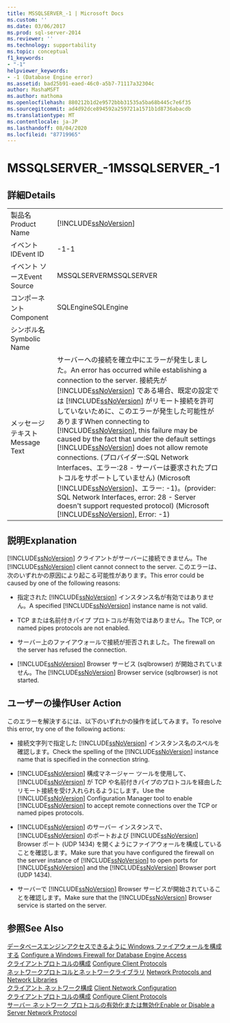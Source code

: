 ```yaml
---
title: MSSQLSERVER_-1 | Microsoft Docs
ms.custom: ''
ms.date: 03/06/2017
ms.prod: sql-server-2014
ms.reviewer: ''
ms.technology: supportability
ms.topic: conceptual
f1_keywords:
- "-1"
helpviewer_keywords:
- -1 (Database Engine error)
ms.assetid: bad25b91-eaed-46c0-a5b7-71117a32304c
author: MashaMSFT
ms.author: mathoma
ms.openlocfilehash: 880212b1d2e9572bbb31535a5ba68b445c7e6f35
ms.sourcegitcommit: ad4d92dce894592a259721a1571b1d8736abacdb
ms.translationtype: MT
ms.contentlocale: ja-JP
ms.lasthandoff: 08/04/2020
ms.locfileid: "87719965"
---
```

# <a name="mssqlserver_-1"></a><span data-ttu-id="13592-102">MSSQLSERVER_-1</span><span class="sxs-lookup"><span data-stu-id="13592-102">MSSQLSERVER_-1</span></span>
    
## <a name="details"></a><span data-ttu-id="13592-103">詳細</span><span class="sxs-lookup"><span data-stu-id="13592-103">Details</span></span>  
  
|||  
|-|-|  
|<span data-ttu-id="13592-104">製品名</span><span class="sxs-lookup"><span data-stu-id="13592-104">Product Name</span></span>|[!INCLUDE[ssNoVersion](../../includes/ssnoversion-md.md)]|  
|<span data-ttu-id="13592-105">イベント ID</span><span class="sxs-lookup"><span data-stu-id="13592-105">Event ID</span></span>|<span data-ttu-id="13592-106">-1</span><span class="sxs-lookup"><span data-stu-id="13592-106">-1</span></span>|  
|<span data-ttu-id="13592-107">イベント ソース</span><span class="sxs-lookup"><span data-stu-id="13592-107">Event Source</span></span>|<span data-ttu-id="13592-108">MSSQLSERVER</span><span class="sxs-lookup"><span data-stu-id="13592-108">MSSQLSERVER</span></span>|  
|<span data-ttu-id="13592-109">コンポーネント</span><span class="sxs-lookup"><span data-stu-id="13592-109">Component</span></span>|<span data-ttu-id="13592-110">SQLEngine</span><span class="sxs-lookup"><span data-stu-id="13592-110">SQLEngine</span></span>|  
|<span data-ttu-id="13592-111">シンボル名</span><span class="sxs-lookup"><span data-stu-id="13592-111">Symbolic Name</span></span>||  
|<span data-ttu-id="13592-112">メッセージ テキスト</span><span class="sxs-lookup"><span data-stu-id="13592-112">Message Text</span></span>|<span data-ttu-id="13592-113">サーバーへの接続を確立中にエラーが発生しました。</span><span class="sxs-lookup"><span data-stu-id="13592-113">An error has occurred while establishing a connection to the server.</span></span>  <span data-ttu-id="13592-114">接続先が [!INCLUDE[ssNoVersion](../../includes/ssnoversion-md.md)] である場合、既定の設定では [!INCLUDE[ssNoVersion](../../includes/ssnoversion-md.md)] がリモート接続を許可していないために、このエラーが発生した可能性があります</span><span class="sxs-lookup"><span data-stu-id="13592-114">When connecting to [!INCLUDE[ssNoVersion](../../includes/ssnoversion-md.md)], this failure may be caused by the fact that under the default settings [!INCLUDE[ssNoVersion](../../includes/ssnoversion-md.md)] does not allow remote connections.</span></span> <span data-ttu-id="13592-115">(プロバイダー:SQL Network Interfaces、エラー:28 - サーバーは要求されたプロトコルをサポートしていません) (Microsoft [!INCLUDE[ssNoVersion](../../includes/ssnoversion-md.md)]、エラー: -1)。</span><span class="sxs-lookup"><span data-stu-id="13592-115">(provider: SQL Network Interfaces, error: 28 - Server doesn't support requested protocol) (Microsoft [!INCLUDE[ssNoVersion](../../includes/ssnoversion-md.md)], Error: -1)</span></span>|  
  
## <a name="explanation"></a><span data-ttu-id="13592-116">説明</span><span class="sxs-lookup"><span data-stu-id="13592-116">Explanation</span></span>  
 <span data-ttu-id="13592-117">[!INCLUDE[ssNoVersion](../../includes/ssnoversion-md.md)] クライアントがサーバーに接続できません。</span><span class="sxs-lookup"><span data-stu-id="13592-117">The [!INCLUDE[ssNoVersion](../../includes/ssnoversion-md.md)] client cannot connect to the server.</span></span> <span data-ttu-id="13592-118">このエラーは、次のいずれかの原因により起こる可能性があります。</span><span class="sxs-lookup"><span data-stu-id="13592-118">This error could be caused by one of the following reasons:</span></span>  
  
-   <span data-ttu-id="13592-119">指定された [!INCLUDE[ssNoVersion](../../includes/ssnoversion-md.md)] インスタンス名が有効ではありません。</span><span class="sxs-lookup"><span data-stu-id="13592-119">A specified [!INCLUDE[ssNoVersion](../../includes/ssnoversion-md.md)] instance name is not valid.</span></span>  
  
-   <span data-ttu-id="13592-120">TCP または名前付きパイプ プロトコルが有効ではありません。</span><span class="sxs-lookup"><span data-stu-id="13592-120">The TCP, or named pipes protocols are not enabled.</span></span>  
  
-   <span data-ttu-id="13592-121">サーバー上のファイアウォールで接続が拒否されました。</span><span class="sxs-lookup"><span data-stu-id="13592-121">The firewall on the server has refused the connection.</span></span>  
  
-   <span data-ttu-id="13592-122">[!INCLUDE[ssNoVersion](../../includes/ssnoversion-md.md)] Browser サービス (sqlbrowser) が開始されていません。</span><span class="sxs-lookup"><span data-stu-id="13592-122">The [!INCLUDE[ssNoVersion](../../includes/ssnoversion-md.md)] Browser service (sqlbrowser) is not started.</span></span>  
  
## <a name="user-action"></a><span data-ttu-id="13592-123">ユーザーの操作</span><span class="sxs-lookup"><span data-stu-id="13592-123">User Action</span></span>  
 <span data-ttu-id="13592-124">このエラーを解決するには、以下のいずれかの操作を試してみます。</span><span class="sxs-lookup"><span data-stu-id="13592-124">To resolve this error, try one of the following actions:</span></span>  
  
-   <span data-ttu-id="13592-125">接続文字列で指定した [!INCLUDE[ssNoVersion](../../includes/ssnoversion-md.md)] インスタンス名のスペルを確認します。</span><span class="sxs-lookup"><span data-stu-id="13592-125">Check the spelling of the [!INCLUDE[ssNoVersion](../../includes/ssnoversion-md.md)] instance name that is specified in the connection string.</span></span>  
  
-   <span data-ttu-id="13592-126">[!INCLUDE[ssNoVersion](../../includes/ssnoversion-md.md)] 構成マネージャー ツールを使用して、[!INCLUDE[ssNoVersion](../../includes/ssnoversion-md.md)] が TCP や名前付きパイプのプロトコルを経由したリモート接続を受け入れられるようにします。</span><span class="sxs-lookup"><span data-stu-id="13592-126">Use the [!INCLUDE[ssNoVersion](../../includes/ssnoversion-md.md)] Configuration Manager tool to enable [!INCLUDE[ssNoVersion](../../includes/ssnoversion-md.md)] to accept remote connections over the TCP or named pipes protocols.</span></span>  
  
-   <span data-ttu-id="13592-127">[!INCLUDE[ssNoVersion](../../includes/ssnoversion-md.md)] のサーバー インスタンスで、[!INCLUDE[ssNoVersion](../../includes/ssnoversion-md.md)] のポートおよび [!INCLUDE[ssNoVersion](../../includes/ssnoversion-md.md)] Browser ポート (UDP 1434) を開くようにファイアウォールを構成していることを確認します。</span><span class="sxs-lookup"><span data-stu-id="13592-127">Make sure that you have configured the firewall on the server instance of [!INCLUDE[ssNoVersion](../../includes/ssnoversion-md.md)] to open ports for [!INCLUDE[ssNoVersion](../../includes/ssnoversion-md.md)] and the [!INCLUDE[ssNoVersion](../../includes/ssnoversion-md.md)] Browser port (UDP 1434).</span></span>  
  
-   <span data-ttu-id="13592-128">サーバーで [!INCLUDE[ssNoVersion](../../includes/ssnoversion-md.md)] Browser サービスが開始されていることを確認します。</span><span class="sxs-lookup"><span data-stu-id="13592-128">Make sure that the [!INCLUDE[ssNoVersion](../../includes/ssnoversion-md.md)] Browser service is started on the server.</span></span>  
  
## <a name="see-also"></a><span data-ttu-id="13592-129">参照</span><span class="sxs-lookup"><span data-stu-id="13592-129">See Also</span></span>  
 <span data-ttu-id="13592-130">[データベースエンジンアクセスできるように Windows ファイアウォールを構成する](../../database-engine/configure-windows/configure-a-windows-firewall-for-database-engine-access.md) </span><span class="sxs-lookup"><span data-stu-id="13592-130">[Configure a Windows Firewall for Database Engine Access](../../database-engine/configure-windows/configure-a-windows-firewall-for-database-engine-access.md) </span></span>  
 <span data-ttu-id="13592-131">[クライアントプロトコルの構成](../../database-engine/configure-windows/configure-client-protocols.md) </span><span class="sxs-lookup"><span data-stu-id="13592-131">[Configure Client Protocols](../../database-engine/configure-windows/configure-client-protocols.md) </span></span>  
 <span data-ttu-id="13592-132">[ネットワークプロトコルとネットワークライブラリ](../../sql-server/install/network-protocols-and-network-libraries.md) </span><span class="sxs-lookup"><span data-stu-id="13592-132">[Network Protocols and Network Libraries](../../sql-server/install/network-protocols-and-network-libraries.md) </span></span>  
 <span data-ttu-id="13592-133">[クライアント ネットワーク構成](../../database-engine/configure-windows/client-network-configuration.md) </span><span class="sxs-lookup"><span data-stu-id="13592-133">[Client Network Configuration](../../database-engine/configure-windows/client-network-configuration.md) </span></span>  
 <span data-ttu-id="13592-134">[クライアントプロトコルの構成](../../database-engine/configure-windows/configure-client-protocols.md) </span><span class="sxs-lookup"><span data-stu-id="13592-134">[Configure Client Protocols](../../database-engine/configure-windows/configure-client-protocols.md) </span></span>  
 [<span data-ttu-id="13592-135">サーバー ネットワーク プロトコルの有効化または無効化</span><span class="sxs-lookup"><span data-stu-id="13592-135">Enable or Disable a Server Network Protocol</span></span>](../../database-engine/configure-windows/enable-or-disable-a-server-network-protocol.md)  
  
  
